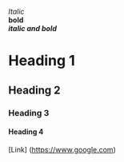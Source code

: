 *Italic*  
**bold**  
***italic and bold***  
# Heading 1  
## Heading 2  
### Heading 3  
#### Heading 4  

[Link] (https://www.google.com)  

